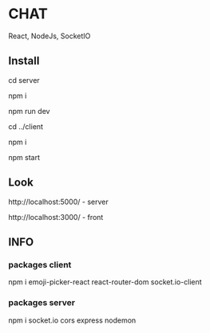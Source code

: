 # CHAT

React, NodeJs, SocketIO

## Install

cd server

npm i

npm run dev

cd ../client

npm i

npm start

## Look

http://localhost:5000/ - server

http://localhost:3000/ - front

## INFO

### packages client

npm i emoji-picker-react react-router-dom socket.io-client

### packages server

npm i socket.io cors express nodemon
